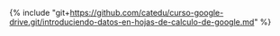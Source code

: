 {% include "git+https://github.com/catedu/curso-google-drive.git/introduciendo-datos-en-hojas-de-calculo-de-google.md" %} 




